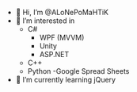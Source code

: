- 👋 Hi, I’m @ALoNePoMaHTiK
- 👀 I’m interested in 
     - C#
        - WPF (MVVM)
        - Unity
        - ASP.NET
     - C++
     - Python
        -Google Spread Sheets
- 🌱 I’m currently learning jQuery
